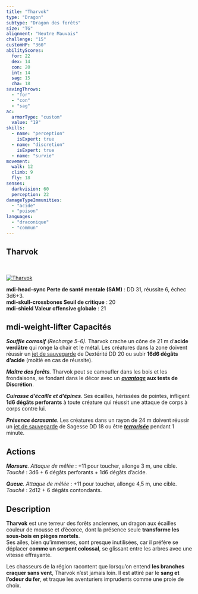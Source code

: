 ```yaml
---
title: "Tharvok"
type: "Dragon"
subtype: "Dragon des forêts"
size: "TG"
alignment: "Neutre Mauvais"
challenge: "15"
customHP: "360"
abilityScores:
  for: 22
  dex: 14
  con: 20
  int: 14
  sag: 15
  cha: 18
savingThrows:
  - "for"
  - "con"
  - "sag"
ac:
  armorType: "custom"
  value: "19"
skills:
  - name: "perception"
    isExpert: true
  - name: "discretion"
    isExpert: true
  - name: "survie"
movement:
  walk: 12
  climb: 9
  fly: 18
senses:
  darkvision: 60
  perception: 22
damageTypeImmunities:
  - "acide"
  - "poison"
languages:
  - "draconique"
  - "commun"
---
```

## Tharvok
&nbsp;

[![Tharvok](https://www.douaratil.fr/illustrations/dragon/tharvok300.jpeg)](https://www.douaratil.fr/illustrations/dragon/tharvok.jpeg)

**<v-icon>mdi-head-sync</v-icon> Perte de santé mentale (SAM)** : DD 31, réussite 6, échec 3d6+3.  
**<v-icon>mdi-skull-crossbones</v-icon> Seuil de critique** : 20  
**<v-icon>mdi-shield</v-icon> Valeur offensive globale** : 21  

## <v-icon>mdi-weight-lifter</v-icon> Capacités

_**Souffle corrosif** (Recharge 5–6)._ Tharvok crache un cône de 21 m d’**acide verdâtre** qui ronge la chair et le métal. Les créatures dans la zone doivent réussir un [jet de sauvegarde](/utiliser-les-caracteristiques/#jets-de-sauvegarde) de Dextérité DD 20 ou subir **16d6 dégâts d’acide** (moitié en cas de réussite).

_**Maître des forêts**._ Tharvok peut se camoufler dans les bois et les frondaisons, se fondant dans le décor avec un **[_avantage_](/utiliser-les-caracteristiques/#avantage-et-desavantage) aux tests de Discrétion**.

_**Cuirasse d’écaille et d’épines**._ Ses écailles, hérissées de pointes, infligent **1d6 dégâts perforants** à toute créature qui réussit une attaque de corps à corps contre lui.

_**Présence écrasante**._ Les créatures dans un rayon de 24 m doivent réussir un [jet de sauvegarde](/utiliser-les-caracteristiques/#jets-de-sauvegarde) de Sagesse DD 18 ou être **[_terrorisée_](/gerer-la-sante-du-personnage/#terrorise)** pendant 1 minute.

## Actions

_**Morsure**._ _Attaque de mêlée_ : +11 pour toucher, allonge 3 m, une cible.  
_Touché_ : 3d6 + 6 dégâts perforants + 1d6 dégâts d’acide.

_**Queue**._ _Attaque de mêlée_ : +11 pour toucher, allonge 4,5 m, une cible.  
_Touché_ : 2d12 + 6 dégâts contondants.

## Description

**Tharvok** est une terreur des forêts anciennes, un dragon aux écailles couleur de mousse et d’écorce, dont la présence seule **transforme les sous-bois en pièges mortels**.  
Ses ailes, bien qu’immenses, sont presque inutilisées, car il préfère se déplacer **comme un serpent colossal**, se glissant entre les arbres avec une vitesse effrayante.  

Les chasseurs de la région racontent que lorsqu’on entend **les branches craquer sans vent**, Tharvok n’est jamais loin. Il est attiré par le **sang et l’odeur du fer**, et traque les aventuriers imprudents comme une proie de choix.
